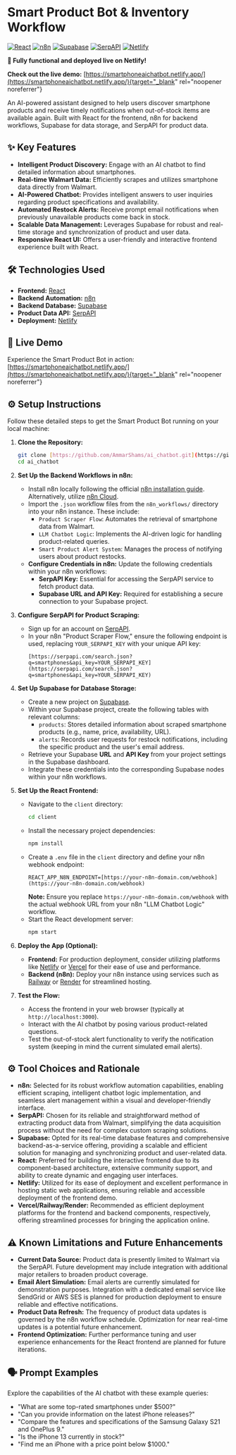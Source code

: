 # Smart Product Bot & Inventory Workflow

[![React](https://img.shields.io/badge/React-%2320232a.svg?style=for-the-badge&logo=react&logoColor=%2361DAFB)](https://react.dev/)
[![n8n](https://img.shields.io/badge/n8n-%23005AFF.svg?style=for-the-badge&logo=n8n&logoColor=white)](https://n8n.io/)
[![Supabase](https://img.shields.io/badge/Supabase-%233ECF8E.svg?style=for-the-badge&logo=supabase&logoColor=white)](https://supabase.com/)
[![SerpAPI](https://img.shields.io/badge/SerpAPI-%23FF6F00.svg?style=for-the-badge&logoColor=white)](https://serpapi.com/)
[![Netlify](https://img.shields.io/badge/Netlify-%2300C7B7.svg?style=for-the-badge&logo=netlify&logoColor=white)](https://www.netlify.com/)

**🚀 Fully functional and deployed live on Netlify!**

**Check out the live demo:** [https://smartphoneaichatbot.netlify.app/](https://smartphoneaichatbot.netlify.app/){target="_blank" rel="noopener noreferrer"}

An AI-powered assistant designed to help users discover smartphone products and receive timely notifications when out-of-stock items are available again. Built with React for the frontend, n8n for backend workflows, Supabase for data storage, and SerpAPI for product data.
## ✨ Key Features

* **Intelligent Product Discovery:** Engage with an AI chatbot to find detailed information about smartphones.
* **Real-time Walmart Data:** Efficiently scrapes and utilizes smartphone data directly from Walmart.
* **AI-Powered Chatbot:** Provides intelligent answers to user inquiries regarding product specifications and availability.
* **Automated Restock Alerts:** Receive prompt email notifications when previously unavailable products come back in stock.
* **Scalable Data Management:** Leverages Supabase for robust and real-time storage and synchronization of product and user data.
* **Responsive React UI:** Offers a user-friendly and interactive frontend experience built with React.

## 🛠️ Technologies Used

* **Frontend:** [React](https://react.dev/)
* **Backend Automation:** [n8n](https://n8n.io/)
* **Backend Database:** [Supabase](https://supabase.com/)
* **Product Data API:** [SerpAPI](https://serpapi.com/)
* **Deployment:** [Netlify](https://www.netlify.com/)

## 🚀 Live Demo

Experience the Smart Product Bot in action: [https://smartphoneaichatbot.netlify.app/](https://smartphoneaichatbot.netlify.app/){target="_blank" rel="noopener noreferrer"}

## ⚙️ Setup Instructions

Follow these detailed steps to get the Smart Product Bot running on your local machine:

1.  **Clone the Repository:**
    ```bash
    git clone [https://github.com/AmmarShams/ai_chatbot.git](https://github.com/AmmarShams/ai_chatbot.git)
    cd ai_chatbot
    ```

2.  **Set Up the Backend Workflows in n8n:**
    * Install n8n locally following the official [n8n installation guide](https://docs.n8n.io/getting-started/). Alternatively, utilize [n8n Cloud](https://n8n.cloud/).
    * Import the `.json` workflow files from the `n8n_workflows/` directory into your n8n instance. These include:
        * `Product Scraper Flow`: Automates the retrieval of smartphone data from Walmart.
        * `LLM Chatbot Logic`: Implements the AI-driven logic for handling product-related queries.
        * `Smart Product Alert System`: Manages the process of notifying users about product restocks.
    * **Configure Credentials in n8n:** Update the following credentials within your n8n workflows:
        * **SerpAPI Key:** Essential for accessing the SerpAPI service to fetch product data.
        * **Supabase URL and API Key:** Required for establishing a secure connection to your Supabase project.

3.  **Configure SerpAPI for Product Scraping:**
    * Sign up for an account on [SerpAPI](https://serpapi.com/).
    * In your n8n "Product Scraper Flow," ensure the following endpoint is used, replacing `YOUR_SERPAPI_KEY` with your unique API key:
        ```
        [https://serpapi.com/search.json?q=smartphones&api_key=YOUR_SERPAPI_KEY](https://serpapi.com/search.json?q=smartphones&api_key=YOUR_SERPAPI_KEY)
        ```

4.  **Set Up Supabase for Database Storage:**
    * Create a new project on [Supabase](https://supabase.com/).
    * Within your Supabase project, create the following tables with relevant columns:
        * `products`: Stores detailed information about scraped smartphone products (e.g., name, price, availability, URL).
        * `alerts`: Records user requests for restock notifications, including the specific product and the user's email address.
    * Retrieve your Supabase **URL** and **API Key** from your project settings in the Supabase dashboard.
    * Integrate these credentials into the corresponding Supabase nodes within your n8n workflows.

5.  **Set Up the React Frontend:**
    * Navigate to the `client` directory:
        ```bash
        cd client
        ```
    * Install the necessary project dependencies:
        ```bash
        npm install
        ```
    * Create a `.env` file in the `client` directory and define your n8n webhook endpoint:
        ```
        REACT_APP_N8N_ENDPOINT=[https://your-n8n-domain.com/webhook](https://your-n8n-domain.com/webhook)
        ```
        **Note:** Ensure you replace `https://your-n8n-domain.com/webhook` with the actual webhook URL from your n8n "LLM Chatbot Logic" workflow.
    * Start the React development server:
        ```bash
        npm start
        ```

6.  **Deploy the App (Optional):**
    * **Frontend:** For production deployment, consider utilizing platforms like [Netlify](https://www.netlify.com/) or [Vercel](https://vercel.com/) for their ease of use and performance.
    * **Backend (n8n):** Deploy your n8n instance using services such as [Railway](https://railway.app/) or [Render](https://render.com/) for streamlined hosting.

7.  **Test the Flow:**
    * Access the frontend in your web browser (typically at `http://localhost:3000`).
    * Interact with the AI chatbot by posing various product-related questions.
    * Test the out-of-stock alert functionality to verify the notification system (keeping in mind the current simulated email alerts).

## ⚙️ Tool Choices and Rationale

* **n8n:** Selected for its robust workflow automation capabilities, enabling efficient scraping, intelligent chatbot logic implementation, and seamless alert management within a visual and developer-friendly interface.
* **SerpAPI:** Chosen for its reliable and straightforward method of extracting product data from Walmart, simplifying the data acquisition process without the need for complex custom scraping solutions.
* **Supabase:** Opted for its real-time database features and comprehensive backend-as-a-service offering, providing a scalable and efficient solution for managing and synchronizing product and user-related data.
* **React:** Preferred for building the interactive frontend due to its component-based architecture, extensive community support, and ability to create dynamic and engaging user interfaces.
* **Netlify:** Utilized for its ease of deployment and excellent performance in hosting static web applications, ensuring reliable and accessible deployment of the frontend demo.
* **Vercel/Railway/Render:** Recommended as efficient deployment platforms for the frontend and backend components, respectively, offering streamlined processes for bringing the application online.

## ⚠️ Known Limitations and Future Enhancements

* **Current Data Source:** Product data is presently limited to Walmart via the SerpAPI. Future development may include integration with additional major retailers to broaden product coverage.
* **Email Alert Simulation:** Email alerts are currently simulated for demonstration purposes. Integration with a dedicated email service like SendGrid or AWS SES is planned for production deployment to ensure reliable and effective notifications.
* **Product Data Refresh:** The frequency of product data updates is governed by the n8n workflow schedule. Optimization for near real-time updates is a potential future enhancement.
* **Frontend Optimization:** Further performance tuning and user experience enhancements for the React frontend are planned for future iterations.

## 🗣️ Prompt Examples

Explore the capabilities of the AI chatbot with these example queries:

* "What are some top-rated smartphones under $500?"
* "Can you provide information on the latest iPhone releases?"
* "Compare the features and specifications of the Samsung Galaxy S21 and OnePlus 9."
* "Is the iPhone 13 currently in stock?"
* "Find me an iPhone with a price point below $1000."
